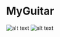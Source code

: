 # MyGuitar

![alt text](https://kept.com.ua/4Exv/chrome_A0RrzITCM3.png)
![alt text](https://kept.com.ua/4Exv/chrome_A0RrzITCM3.png)
